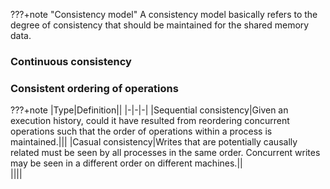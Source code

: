 ???+note "Consistency model"
    A consistency model basically refers to the degree of consistency that should be maintained for the shared memory data.

### Continuous consistency



### Consistent ordering of operations

???+note 
    |Type|Definition||
    |-|-|-|
    |Sequential consistency|Given an execution history, could it have resulted from reordering concurrent operations such that the order of operations within a process is maintained.|||
    |Casual consistency|Writes that are potentially causally related must be seen by all processes in the same order. Concurrent writes may be seen in a different order on different machines.||  
    ||||  